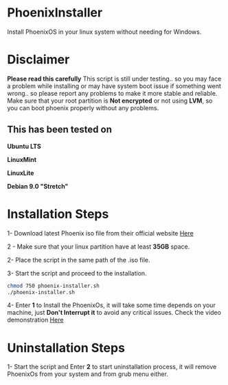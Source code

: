 # PhoenixInstaller
Install PhoenixOS in your linux system without needing for Windows.
# Disclaimer
**Please read this carefully**
This script is still under testing.. so you may face a problem while installing or may have system boot issue if something went wrong.. so please report any problems to make it more stable and reliable.
Make sure that your root partition is **Not encrypted** or not using **LVM**, so you can boot phoenix properly without any problems.
## This has been tested on
**Ubuntu LTS**

**LinuxMint**

**LinuxLite**

**Debian 9.0 "Stretch"**
# Installation Steps
1- Download latest Phoenix iso file from their official website [Here](http://www.phoenixos.com/en/download_x86)

2 - Make sure that your linux partition have at least **35GB** space.

2- Place the script in the same path of the .iso file.

3- Start the script and proceed to the installation.
```bash
chmod 750 phoenix-installer.sh
./phoenix-installer.sh
```
4- Enter **1** to Install the PhoenixOs, it will take some time depends on your machine, just **Don't Interrupt it** to avoid any critical issues.
Check the video demonstration [Here](https://www.youtube.com/watch?v=rAs7swz7qCU) 

# Uninstallation Steps
1- Start the script and Enter **2** to start uninstallation process, it will remove PhoenixOs from your system and from grub menu either.
